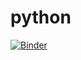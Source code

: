 # python

[![Binder](https://mybinder.org/badge_logo.svg)](https://mybinder.org/v2/gh/mooneysuki/python/HEAD)
